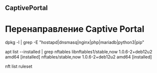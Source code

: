 ## CaptivePortal
# Перенаправление Captive Portal
dpkg -l | grep -E "hostapd|dnsmasq|nginx|php|mariadb|python3|pip"

apt list --installed | grep nftables 
libnftables1/stable,now 1.0.6-2+deb12u2 amd64 [installed] 
nftables/stable,now 1.0.6-2+deb12u2 amd64 [installed] 

nft list ruleset
